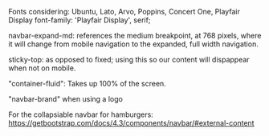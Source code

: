 Fonts considering: Ubuntu, Lato, Arvo, Poppins, Concert One, Playfair Display
font-family: 'Playfair Display', serif;

navbar-expand-md: 
    references the medium breakpoint, at 768 pixels, where it will change from mobile navigation to the expanded, full width navigation.

sticky-top:
    as opposed to fixed; using this so our content will dispappear when not on mobile.

"container-fluid":
    Takes up 100% of the screen. 

"navbar-brand" when using a logo

For the collapsiable navbar for hamburgers:  https://getbootstrap.com/docs/4.3/components/navbar/#external-content

